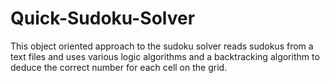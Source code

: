 # Quick-Sudoku-Solver
This object oriented approach to the sudoku solver reads sudokus from a text files and uses various logic algorithms and a backtracking algorithm to deduce the correct number for each cell on the grid.
